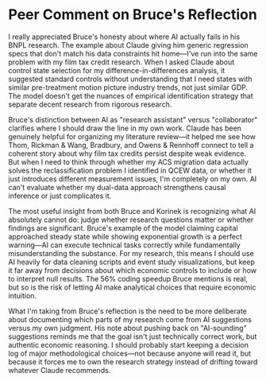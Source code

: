 # Peer Comment on Bruce's Reflection

I really appreciated Bruce's honesty about where AI actually fails in his BNPL research. The example about Claude giving him generic regression specs that don't match his data constraints hit home—I've run into the same problem with my film tax credit research. When I asked Claude about control state selection for my difference-in-differences analysis, it suggested standard controls without understanding that I need states with similar pre-treatment motion picture industry trends, not just similar GDP. The model doesn't get the nuances of empirical identification strategy that separate decent research from rigorous research.

Bruce's distinction between AI as "research assistant" versus "collaborator" clarifies where I should draw the line in my own work. Claude has been genuinely helpful for organizing my literature review—it helped me see how Thom, Rickman & Wang, Bradbury, and Owens & Rennhoff connect to tell a coherent story about why film tax credits persist despite weak evidence. But when I need to think through whether my ACS migration data actually solves the reclassification problem I identified in QCEW data, or whether it just introduces different measurement issues, I'm completely on my own. AI can't evaluate whether my dual-data approach strengthens causal inference or just complicates it.

The most useful insight from both Bruce and Korinek is recognizing what AI absolutely cannot do: judge whether research questions matter or whether findings are significant. Bruce's example of the model claiming capital approached steady state while showing exponential growth is a perfect warning—AI can execute technical tasks correctly while fundamentally misunderstanding the substance. For my research, this means I should use AI heavily for data cleaning scripts and event study visualizations, but keep it far away from decisions about which economic controls to include or how to interpret null results. The 56% coding speedup Bruce mentions is real, but so is the risk of letting AI make analytical choices that require economic intuition.

What I'm taking from Bruce's reflection is the need to be more deliberate about documenting which parts of my research come from AI suggestions versus my own judgment. His note about pushing back on "AI-sounding" suggestions reminds me that the goal isn't just technically correct work, but authentic economic reasoning. I should probably start keeping a decision log of major methodological choices—not because anyone will read it, but because it forces me to own the research strategy instead of drifting toward whatever Claude recommends.
